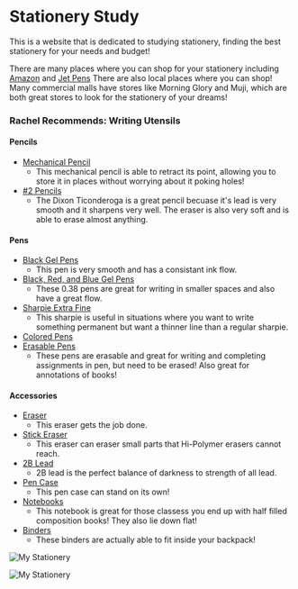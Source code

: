 # Stationery Study

This is a website that is dedicated to studying stationery, finding the best stationery for your needs and budget!

There are many places where you can shop for your stationery including [Amazon](amazon.com) and [Jet Pens](https://www.jetpens.com/)
There are also local places where you can shop! Many commercial malls have stores like Morning Glory and Muji, which are both great stores to look for the stationery of your dreams!

### Rachel Recommends: Writing Utensils

#### Pencils
  * [Mechanical Pencil](https://www.amazon.com/Pentel-Automatic-Drafting-Brushed-PG1015A/dp/B000GAU2RU/ref=sr_1_1?dchild=1&keywords=pentel+graphgear&qid=1632861646&sr=8-1)
    * This mechanical pencil is able to retract its point, allowing you to store it in places without worrying about it poking holes!
  * [#2 Pencils](https://www.amazon.com/Ticonderoga-Wood-Cased-Graphite-Pre-Sharpened-13818/dp/B002VL5IJO/ref=sr_1_6?dchild=1&keywords=ticonderoga+pencils&qid=1632861999&s=office-products&sr=1-6)
    * The Dixon Ticonderoga is a great pencil becuase it's lead is very smooth and it sharpens very well. The eraser is also very soft and is able to erase almost anything.

#### Pens
  * [Black Gel Pens](https://www.amazon.com/Pentel-EnerGel-X-Retractable-Liquid-BL110/dp/B005EE4UG2/ref=sr_1_4?dchild=1&keywords=pentel%2Benergel%2B1.0&qid=1632861730&sr=8-4&th=1)
    * This pen is very smooth and has a consistant ink flow. 
  * [Black, Red, and Blue Gel Pens](https://www.amazon.com/Pilot-Retractable-0-38mm-Blue-red-Description/dp/B00GK727S0/ref=sr_1_7?dchild=1&keywords=pilot+juice&qid=1632861869&s=office-products&sr=1-7)
    * These 0.38 pens are great for writing in smaller spaces and also have a great flow.
  * [Sharpie Extra Fine](https://www.google.com/url?sa=i&url=https%3A%2F%2Fwww.walmart.com%2Fip%2FSharpie-Permanent-Marker-Extra-Fine-Point-Black-Dozen%2F14926459&psig=AOvVaw3HMJef4bTM7wcmrKi18erL&ust=1633016137229000&source=images&cd=vfe&ved=0CAwQjhxqFwoTCNDa96nBpPMCFQAAAAAdAAAAABAD)
    * This sharpie is useful in situations where you want to write something permanent but want a thinner line than a regular sharpie.
  * [Colored Pens](https://www.amazon.com/Zebra-Sarasa-Retractable-Vintage-JJ15-5C-VI/dp/B073GNFTMB/ref=sr_1_9?dchild=1&keywords=zebra+sarasa+pens&qid=1632862237&s=office-products&sr=1-9)
  * [Erasable Pens](https://www.amazon.com/gp/slredirect/picassoRedirect.html/ref=pa_sp_atf_office-products_sr_pg1_1?ie=UTF8&adId=A0696358PZVQMBE6KP92&url=%2FPilot-Retractable-Erasable-Assorted-Disappear%2Fdp%2FB009QYH644%2Fref%3Dsr_1_1_sspa%3Fdchild%3D1%26keywords%3Dpilot%2Bfrixion%26qid%3D1632930121%26s%3Doffice-products%26sr%3D1-1-spons%26psc%3D1&qualifier=1632930121&id=6699221828929218&widgetName=sp_atf)
    * These pens are erasable and great for writing and completing assignments in pen, but need to be erased! Also great for annotations of books!

#### Accessories
  * [Eraser](https://www.google.com/aclk?sa=L&ai=DChcSEwic4fznx6LzAhXYH60GHRpVCP0YABAFGgJwdg&sig=AOD64_3pgKXrbz5XHd7sLK-MuTiTy-yiXg&ctype=5&q=&ved=0ahUKEwiA3_bnx6LzAhVLqJ4KHamuCB4Qww8IiQc&adurl=)
    * This eraser gets the job done.
  * [Stick Eraser](https://www.amazon.com/Xeno-Tri-II-Retractable-Eraser-Assorted/dp/B01CRLOEKG)
    * This eraser can eraser small parts that Hi-Polymer erasers cannot reach.
  * [2B Lead](https://www.amazon.com/Strength-Uni-ball-Diamond-Infused-mm-2B-Nano/dp/B00F9MTILQ/ref=sr_1_6?dchild=1&keywords=2b+lead&qid=1632862353&s=office-products&sr=1-6)
    * 2B lead is the perfect balance of darkness to strength of all lead.
  * [Pen Case](https://www.amazon.com/LIHIT-PuniLabo-Stand-Holder-A7712-6/dp/B01MSEHZZX)
     * This pen case can stand on its own!
  * [Notebooks](https://www.google.com/aclk?sa=L&ai=DChcSEwj-nuflxqLzAhWqCq0GHTqFC0kYABAEGgJwdg&ae=2&sig=AOD64_2OIIxKgYb5vdAwVtgvgm7XNvIIdg&ctype=5&q=&ved=2ahUKEwjn4dTlxqLzAhXCu54KHcO0B70Qww96BAgBEFo&adurl=)
    * This notebook is great for those classess you end up with half filled composition books! They also lie down flat!
  * [Binders](https://www.amazon.com/Avery-Durable-Binder-Slant-17002/dp/B09HDRM7H6?th=1)
    * These binders are actually able to fit inside your backpack!

![My Stationery](https://images-na.ssl-images-amazon.com/images/I/61tQmxS-OTL.__AC_SX300_SY300_QL70_FMwebp_.jpg)

![My Stationery](https://m.media-amazon.com/images/I/51-wScTB1yL._AC_SL1000_.jpg)

